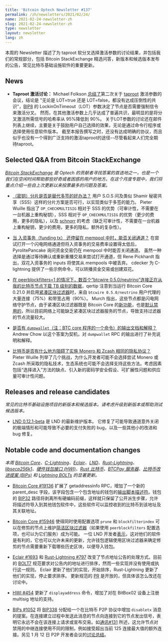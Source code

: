 ```yaml
---
title: 'Bitcoin Optech Newsletter #137'
permalink: /zh/newsletters/2021/02/24/
name: 2021-02-24-newsletter-zh 
slug: 2021-02-24-newsletter-zh 
type: newsletter
layout: newsletter
lang: zh
---
```


本周的 Newsletter 描述了为 taproot 软分叉选择激活参数的讨论结果，并包括我们的常规部分，包括 Bitcoin StackExchange 精选问答，新版本和候选版本发布的公告，常见比特币基础设施软件的重要更新。

## News

* **Taproot 激活讨论：**  Michael Folkson [总结了](https://lists.linuxfoundation.org/pipermail/bitcoin-dev/2021-February/018425.html)第二次关于 [taproot](https://bitcoinops.org/en/topics/taproot/) 激活参数的会议，结论是 "无论是 LOT=true 还是 LOT=false，都没有达成压倒性的共识"，[BIP8](https://github.com/bitcoin/bips/blob/master/bip-0008.mediawiki) 的 LockinOnTimeout（LOT）参数决定了节点是否需要强制信令来激活分叉。 然而，在其他激活参数上几乎达成了普遍共识，最明显的是将分叉激活所需信号的哈希率从 95%降低到 90%。
关于LOT参数的讨论还在邮件列表上继续，主要是关于鼓励用户自己选择的效果，无论是通过命令行程序或选择使用任意软件版本。 截至本报告撰写之时，还没有达成明确的协议，而且似乎也没有一个得到广泛支持的激活taproot的途径--尽管看起来人们完全期待taproot。

## Selected Q&A from Bitcoin StackExchange

*[Bitcoin StackExchange](https://bitcoin.stackexchange.com/) 是 Optech 的贡献者寻找答案的首选地之一，也是一个我们在空闲时间帮助那些好奇或者困惑的用户的地方。在这个月度专题中，我们将重点介绍一些自上次更新以来投票最多的问题及答案。*

* [（密钥）分片是否是替代多签的好办法？](https://bitcoin.stackexchange.com/a/102007) 用户 S.O.S 问及类似 Shamir 秘密共享（SSS）这样的分片方案是否可行，以实现类似于多签的能力。 Pieter Wuille 指出了 `OP_CHECKMULTISIG` 相对于 SSS 的优势（可审计性，不需要在一台机器上重构秘钥），SSS 相对于 `OP_CHECKMULTISIG` 的优势（更少的费用，更多的隐私），以及 [schnorr](https://bitcoinops.org/en/topics/schnorr-signatures/) 的考虑（缺乏可审计性，不需要在一台机器上重构秘钥，更少的费用，更多的隐私，额外的复杂性）。

* [当 入资事务（funding tx） 还停留在 mempool 中时，能否关闭通道？](https://bitcoin.stackexchange.com/a/102180) 在尝试打开一个闪电网络通道但将入资事务的交易费率设置得太低后，PyrolitePancake 询问资金交易仍在 mempool 中时能否关闭通道。 虽然一种选择是通过等待确认或重新重播交易来尝试打开通道，但 Rene Pickhardt 指出，双花入资事务的 inputs 将使其从 mempools 中被丢弃。 cdecker 为 C-lightning 提供了一些示例命令，可以转播资金交易或创建双花。

* [在 peerblockfilters=1 的情况下，数百个“btcwire 0.5.0/neutrino”连接正在从我的比特币节点下载 TB 级别的数据](https://bitcoin.stackexchange.com/a/102263)，qertip 注意到当运行 Bitcoin Core 0.21.0 并启用[紧凑区块过滤器](https://bitcoinops.org/en/topics/compact-block-filters/)时，来自 `btcwire 0.5.0/neutrino` 用户代理的大量连接（75%）和带宽占用（90%）。 Murch 指出，这些节点都是闪电网络守护节点，由于紧凑区块过滤器既是 Bitcoin Core 的[新功能](https://bitcoinops.org/en/newsletters/2021/01/20/#bitcoin-core-0-21-0)，也是[默认禁用的](https://bitcoinops.org/en/newsletters/2020/05/20/#bitcoin-core-18877)，所以目前网络上可能缺乏紧凑区块过滤器服务的节点，导致支持过滤器的节点流量较大。

* [是否有 `dumpwallet`（注：BTC core 程序的一个命令）的输出文档和解释？](https://bitcoin.stackexchange.com/a/101767) Andrew Chow 以这个答案为契机，对 `dumpwallet` RPC 的输出进行了补充说明和解释。

* [比特币是否有什么地方阻碍了实施 Monero 和 Zcash 相同的隐私协议？](https://bitcoin.stackexchange.com/a/101868) Pieter Wuille 列举了几个挑战，为什么开发者可能不会选择尝试 Monero 或 Zcash 所采取的隐私技术，生态系统也可能不会选择支持这些方法。考虑因素包括“选择进入”方法的缺点、引入新的密码学安全假设、可扩展性问题和供应量可审计性问题。

## Releases and release candidates

*常见的比特币基础设施项目的新版本和候选版本。请考虑升级到新版本或帮助测试候选版本。*

* [LND 0.12.1-beta](https://github.com/lightningnetwork/lnd/releases/tag/v0.12.1-beta) 是 LND 的最新维护版本。 它修复了可能导致通道意外关闭的极端情形和可能导致不必要的支付失败的 bug，以及一些其他小的改进和 bug 修复。
    
## Notable code and documentation changes

*本周 [Bitcoin Core](https://github.com/bitcoin/bitcoin)、[C-Lightning](https://github.com/ElementsProject/lightning)、[Eclair](https://github.com/ACINQ/eclair)、[LND](https://github.com/lightningnetwork/lnd/)、[Rust-Lightning](https://github.com/rust-bitcoin/rust-lightning)、[libsecp256k1](https://github.com/bitcoin-core/secp256k1)、[硬件钱包接口 (HWI)](https://github.com/bitcoin-core/HWI)、[Rust 比特币](https://github.com/rust-bitcoin/rust-bitcoin)、[BTCPay 服务器](https://github.com/btcpayserver/btcpayserver/)、[比特币改进提案 (BIPs)](https://github.com/bitcoin/bips/) 和 [Lightning BOLTs](https://github.com/lightningnetwork/lightning-rfc/) 的显著更新。*

* [Bitcoin Core #19136](https://github.com/bitcoin/bitcoin/issues/19136) 扩展了 getaddressinfo RPC，增加了一个新的 parent_desc 字段，该字段包含一个包含地址的钱包的[输出脚本描述符](https://bitcoinops.org/en/topics/output-script-descriptors/)。钱包的 [BIP32](https://github.com/bitcoin/bips/blob/master/bip-0032.mediawiki) 路径将剥离所有硬编码前缀，这样就只保留了公开派生步骤，允许将描述符导入到其他钱包软件中，这些软件可以监控收到的比特币到该地址及其关联地址。

* [Bitcoin Core #15946](https://github.com/bitcoin/bitcoin/issues/15946) 使得同时使用配置选项 `prune` 和 `blockfilterindex` 可以在修剪的节点上维护[简洁区块过滤器](https://bitcoinops.org/en/topics/compact-block-filters/)（如果使用 `peerblockfilters` 配置选项，也可以为它们服务）成为可能。 一位 LND 开发者[表示](https://github.com/bitcoin/bitcoin/pull/15946#issuecomment-571854091)，这对他们的软件是有利的，它也可以允许未来的更新，允许钱包逻辑使用区块过滤器来确定修剪的节点需要重新下载哪些历史区块，以便导入钱包。

* [Eclair #1693](https://github.com/ACINQ/eclair/issues/1693) 和 [Rust-Lightning #797](https://github.com/rust-bitcoin/rust-lightning/issues/797) 改变了节点地址公告的处理方式。目前的 [BOLT7](https://github.com/lightningnetwork/lightning-rfc/blob/master/07-routing-gossip.md) 规范要求对公告内的地址进行排序，然而一些实现并没有使用或执行这一规则。 Eclair 更新了他们的实现，开始排序，Rust-Lightning 更新了他们的实现，停止要求排序。 更新规范的 [PR](https://github.com/lightningnetwork/lightning-rfc/issues/842) 是开放的，但具体该怎么改还在讨论中。

* [HWI #454](https://github.com/bitcoin-core/HWI/issues/454) 更新了 `displayaddress` 命令，增加了对在 BitBox02 设备上注册 multisig 地址的支持。


* [BIPs #1052](https://github.com/bitcoin/bips/issues/1052) 将 [BIP338](https://github.com/bitcoin/bips/blob/master/bip-0338.mediawiki) 分配给一个在比特币 P2P 协议中增加 `disabletx` 消息的提案。在连接建立过程中发送此消息的节点向连接到它的节点发出信号，表明它永远不会在该连接上请求或宣布交易。如[通讯#131](https://bitcoinops.org/en/newsletters/2021/01/13/#proposed-disabletx-message) 所述，这允许节点对禁用的中继连接使用不同的限制，例如接受超出当前 125 连接最大值的额外连接。另见 1 月 12 日 P2P 开发者会议的[讨论总结](https://github.com/bitcoin-core/bitcoin-devwiki/wiki/P2P-IRC-meetings#topic-disabletx-p2p-message-sdaftuar)。
